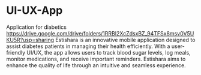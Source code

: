 # UI-UX-App
Application for diabetics
https://drive.google.com/drive/folders/1RRBI2XcZdsxBZ_94TFSx8msv0V5UKU5R?usp=sharing
Estishara is an innovative mobile application designed to assist diabetes patients in managing their health efficiently. With a user-friendly UI/UX, the app allows users to track blood sugar levels, log meals, monitor medications, and receive important reminders. Estishara aims to enhance the quality of life through an intuitive and seamless experience.
